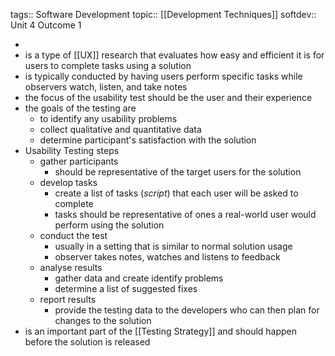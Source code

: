 tags:: Software Development
topic:: [[Development Techniques]]
softdev:: Unit 4 Outcome 1

-
- is a type of [[UX]] research that evaluates how easy and efficient it is for users to complete tasks using a solution
- is typically conducted by having users perform specific tasks while observers watch, listen, and take notes
- the focus of the usability test should be the user and their experience
- the goals of the testing are
	- to identify any usability problems
	- collect qualitative and quantitative data
	- determine participant's satisfaction with the solution
- Usability Testing steps
	- gather participants
		- should be representative of the target users for the solution
	- develop tasks
		- create a list of tasks (*script*) that each user will be asked to complete
		- tasks should be representative of ones a real-world user would perform using the solution
	- conduct the test
		- usually in a setting that is similar to normal solution usage
		- observer takes notes, watches and listens to feedback
	- analyse results
		- gather data and create identify problems
		- determine a list of suggested fixes
	- report results
		- provide the testing data to the developers who can then plan for changes to the solution
- is an important part of the [[Testing Strategy]] and should happen before the solution is released